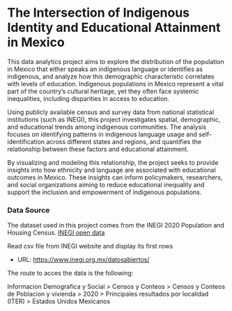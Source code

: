 # The Intersection of Indigenous Identity and Educational Attainment in Mexico

This data analytics project aims to explore the distribution of the population in Mexico that either speaks an indigenous language or identifies 
as indigenous, and analyze how this demographic characteristic correlates with levels of education. Indigenous populations in Mexico represent a 
vital part of the country’s cultural heritage, yet they often face systemic inequalities, including disparities in access to education.

Using publicly available census and survey data from national statistical institutions (such as INEGI), this project investigates spatial, 
demographic, and educational trends among indigenous communities. The analysis focuses on identifying patterns in indigenous language usage 
and self-identification across different states and regions, and quantifies the relationship between these factors and educational attainment.

By visualizing and modeling this relationship, the project seeks to provide insights into how ethnicity and language are associated with educational 
outcomes in Mexico. These insights can inform policymakers, researchers, and social organizations aiming to reduce educational inequality and support 
the inclusion and empowerment of indigenous populations.

### Data Source
The dataset used in this project comes from the INEGI 2020 Population and Housing Census.
[INEGI open data](https://www.inegi.org.mx/datosabiertos/)

Read csv file from INEGI website and display its first rows
* URL: https://www.inegi.org.mx/datosabiertos/

The route to acces the data is the following:

Informacion Demografica y Social > Censos y Conteos > Censos y Conteos de Poblacion y vivienda >
2020 > Principales resultados por localidad (ITER) > Estados Unidos Mexicanos


